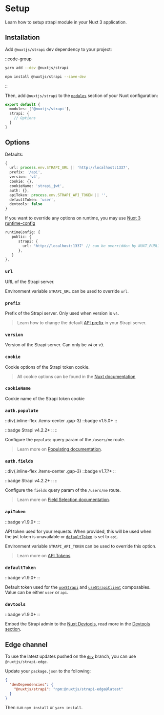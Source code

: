 # Setup

Learn how to setup strapi module in your Nuxt 3 application.

## Installation

Add `@nuxtjs/strapi` dev dependency to your project:

::code-group
  ```bash [yarn]
  yarn add --dev @nuxtjs/strapi
  ```
  ```bash [npm]
  npm install @nuxtjs/strapi --save-dev
  ```
::

Then, add `@nuxtjs/strapi` to the [`modules`](https://nuxt.com/docs/api/configuration/nuxt-config#modules) section of your Nuxt configuration:

```ts [nuxt.config.js|ts]
export default {
  modules: ['@nuxtjs/strapi'],
  strapi: {
    // Options
  }
}
```

## Options

Defaults:

```ts
{
  url: process.env.STRAPI_URL || 'http://localhost:1337',
  prefix: '/api',
  version: 'v4',
  cookie: {},
  cookieName: 'strapi_jwt',
  auth: {},
  apiToken: process.env.STRAPI_API_TOKEN || '',
  defaultToken: 'user',
  devtools: false
}
```

If you want to override any options on runtime, you may use [Nuxt 3 runtime-config](https://nuxt.com/docs/getting-started/configuration#environment-variables-and-private-tokens)

```ts
runtimeConfig: {
   public: {
      strapi: {
        url: 'http://localhost:1337' // can be overridden by NUXT_PUBLIC_STRAPI_URL environment variable
      },
   }
},
```

### `url`

URL of the Strapi server.

Environment variable `STRAPI_URL` can be used to override `url`.

### `prefix`

Prefix of the Strapi server. Only used when version is `v4`.

> Learn how to change the default [API prefix](https://docs.strapi.io/developer-docs/latest/setup-deployment-guides/configurations/optional/api.html) in your Strapi server.

### `version`

Version of the Strapi server. Can only be `v4` or `v3`.

### `cookie`

Cookie options of the Strapi token cookie.

> All cookie options can be found in the [Nuxt documentation](https://nuxt.com/docs/api/composables/use-cookie#options)

### `cookieName`

Cookie name of the Strapi token cookie

### `auth.populate`

::div{.inline-flex .items-center .gap-3}
::badge
v1.5.0+
::

::badge
Strapi v4.2.2+
::
::

Configure the `populate` query param of the `/users/me` route.

> Learn more on [Populating documentation](https://docs.strapi.io/developer-docs/latest/developer-resources/database-apis-reference/entity-service/populate.html#advanced-populating).

### `auth.fields`

::div{.inline-flex .items-center .gap-3}
::badge
v1.7.?+
::

::badge
Strapi v4.2.2+
::
::

Configure the `fields` query param of the `/users/me` route.

> Learn more on [Field Selection documentation](https://docs.strapi.io/developer-docs/latest/developer-resources/database-apis-reference/rest/populating-fields.html#field-selection).

### `apiToken`

::badge
v1.9.0+
::

API token used for your requests. When provided, this will be used when the jwt token is unavailable or [`defaultToken`](#defaulttoken) is set to `api`. 

Environment variable `STRAPI_API_TOKEN` can be used to override this option.

> Learn more on [API Tokens](https://docs.strapi.io/dev-docs/configurations/api-tokens).
### `defaultToken`

::badge
v1.9.0+
::

Default token used for the [`useStrapi`](/usage#usestrapi) and [`useStrapiClient`](/usage#usestrapiclient) composables. Value can be either `user` or `api`.

### `devtools`

::badge
v1.9.0+
::

Embed the Strapi admin to the [Nuxt Devtools](https://devtools.nuxtjs.org), read more in the [Devtools section](/devtools).

## Edge channel

To use the latest updates pushed on the [`dev`](https://github.com/nuxt-modules/strapi/tree/dev) branch, you can use `@nuxtjs/strapi-edge`.

Update your `package.json` to the following:

```json [package.json]
{
  "devDependencies": {
    "@nuxtjs/strapi": "npm:@nuxtjs/strapi-edge@latest"
  }
}
```

Then run `npm install` or `yarn install`.
